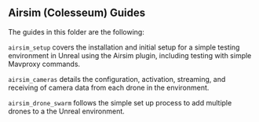 ## Airsim (Colesseum) Guides
The guides in this folder are the following:

`airsim_setup` covers the installation and initial setup for a simple testing environment in Unreal using the Airsim plugin, including  testing with simple Mavproxy commands.

`airsim_cameras` details the configuration, activation, streaming, and receiving of camera data from each drone in the environment.

`airsim_drone_swarm` follows the simple set up process to add multiple drones to a the Unreal environment.